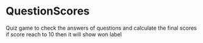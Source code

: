 # QuestionScores
Quiz game to check the answers of questions and calculate the final scores 
if score reach to 10 then it will show won label
